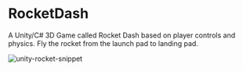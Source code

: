 # RocketDash
A Unity/C# 3D Game called Rocket Dash based on player controls and physics. Fly the rocket from the launch pad to landing pad. 

![unity-rocket-snippet](https://user-images.githubusercontent.com/14171094/162602675-de167989-99a6-42ca-8099-8ca9b530bd44.gif)
